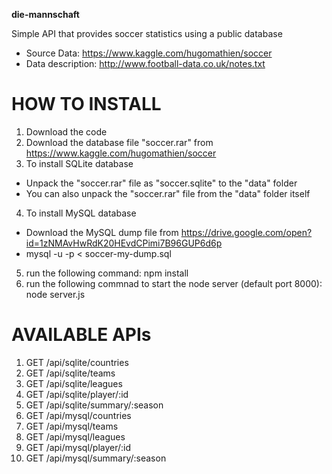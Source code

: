 <b>die-mannschaft</b>

Simple API that provides soccer statistics using a public database

- Source Data: https://www.kaggle.com/hugomathien/soccer
- Data description: http://www.football-data.co.uk/notes.txt

HOW TO INSTALL
==============

1) Download the code
2) Download the database file "soccer.rar" from https://www.kaggle.com/hugomathien/soccer
3) To install SQLite database 
- Unpack the "soccer.rar" file as "soccer.sqlite" to the "data" folder
- You can also unpack the "soccer.rar" file from the "data" folder itself
4) To install MySQL database
- Download the MySQL dump file from https://drive.google.com/open?id=1zNMAvHwRdK20HEvdCPimi7B96GUP6d6p
- mysql -u <user> -p < soccer-my-dump.sql
5) run the following command:
    npm install
6) run the following commnad to start the node server (default port 8000):
    node server.js

AVAILABLE APIs
==============

1)  GET /api/sqlite/countries
2)  GET /api/sqlite/teams
3)  GET /api/sqlite/leagues
4)  GET /api/sqlite/player/:id
5)  GET /api/sqlite/summary/:season
6)  GET /api/mysql/countries
7)  GET /api/mysql/teams
8)  GET /api/mysql/leagues
9)  GET /api/mysql/player/:id
10) GET /api/mysql/summary/:season